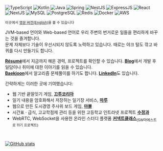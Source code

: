 ![TypeScript](https://img.shields.io/badge/TypeScript-007ACC?logo=typescript&logoColor=white)
![Kotlin](https://img.shields.io/badge/Kotlin-0095D5?logo=kotlin&logoColor=white)
![Java](https://img.shields.io/badge/Java-ED8B00?logo=openjdk&logoColor=white)
![Spring](https://img.shields.io/badge/Spring%20Boot-%236DB33F.svg?logo=spring&logoColor=white)
![NestJS](https://img.shields.io/badge/Nestjs-E0234E?logo=nestjs&logoColor=white)
![ExpressJS](https://img.shields.io/badge/Expressjs-000000?logo=express&logoColor=white)
![React](https://img.shields.io/badge/React-20232A?logo=react&logoColor=61DAFB)
![NextJS](https://img.shields.io/badge/Nextjs-000000?logo=nextdotjs&logoColor=white)
![MySQL](	https://img.shields.io/badge/MySQL-005C84?logo=mysql&logoColor=white)
![PostgreSQL](https://img.shields.io/badge/PostgreSQL-316192?logo=postgresql&logoColor=white)
![Redis](https://img.shields.io/badge/Redis-%23DD0031.svg?logo=redis&logoColor=white)
![Docker](https://img.shields.io/badge/Docker-2CA5E0?logo=docker&logoColor=white)
![AWS](https://img.shields.io/badge/Amazon_AWS-FF9900?logo=amazon-aws&logoColor=white)

<sup>이곳에서 [영문 버전(English)](./README-en.md)을 볼 수 있습니다</sup>

JVM-based 언어와 Web-based 언어로 우리 주변의 번거로운 일들을 편리하게 바꾸는 것을 즐겨합니다.
<br/> 문제 자체보다 기술이 우선시되지 않도록 노력하고 있습니다. 때로는 야크 털도 깎고 바퀴를 다시 만들기도 합니다.

[**Résumé**](https://daegyeo.me?utm_source=github&utm_medium=readme&utm_campaign=github_readme/)에서 지금까지 해온 경력, 프로젝트를 확인할 수 있습니다. [**Blog**](https://blog.skylightqp.kr?utm_source=github&utm_medium=readme&utm_campaign=github_readme/)에서 개발 후일담이나 취미에 대한 이야기를 읽을 수 있습니다.
<br/> [**Baekjoon**](https://www.acmicpc.net/user/combbm/)에서 알고리즘 문제풀이를 하기도 합니다. [**LinkedIn**](https://www.linkedin.com/in/daegyeom)도 있습니다.

간략하게는 이러한 곳에 기여했습니다:
- 웹 기반 끝말잇기 게임, [**끄투코리아**](https://kkutu.co.kr)
- 일기 내용을 암호화해서 저장하는 일기장 서비스, **[마루](https://maruu.space)**
- 웹으로 만든 도시경영 주사위 보드 게임, **[마블](https://github.com/SkyLightQP/marble/)**
- 시간표 &middot; 급식, 고교학점제 관리 등을 위한 고등학교 인트라넷 프로젝트 **[수정과](https://github.com/swjb-sinamon/)**
- WebRTC, WebSocket을 사용한 온라인 스터디 플랫폼 **[커넥트클래스](https://github.com/real-compacted-developer/connect-class/)**<sub>(SW마에스트로 11기 프로젝트)</sub>

<br/>

[![GitHub stats](https://github-readme-stats.vercel.app/api?username=SkyLightQP&hide=contribs)](https://github.com/SkyLightQP/)
